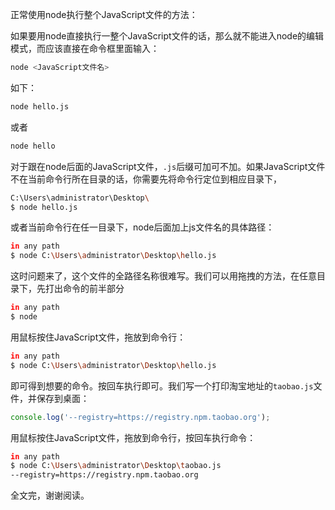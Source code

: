 正常使用node执行整个JavaScript文件的方法：

如果要用node直接执行一整个JavaScript文件的话，那么就不能进入node的编辑模式，而应该直接在命令框里面输入：

```bash
node <JavaScript文件名>
```

如下：

```bash
node hello.js
```

或者

```bash
node hello
```

对于跟在node后面的JavaScript文件，`.js`后缀可加可不加。如果JavaScript文件不在当前命令行所在目录的话，你需要先将命令行定位到相应目录下，

```bash
C:\Users\administrator\Desktop\
$ node hello.js
```

或者当前命令行在任一目录下，node后面加上js文件名的具体路径：

```bash
in any path
$ node C:\Users\administrator\Desktop\hello.js
```

这时问题来了，这个文件的全路径名称很难写。我们可以用拖拽的方法，在任意目录下，先打出命令的前半部分

```bash
in any path
$ node 
```

用鼠标按住JavaScript文件，拖放到命令行：

```bash
in any path
$ node C:\Users\administrator\Desktop\hello.js
```

即可得到想要的命令。按回车执行即可。我们写一个打印淘宝地址的`taobao.js`文件，并保存到桌面：

```js
console.log('--registry=https://registry.npm.taobao.org');
```

用鼠标按住JavaScript文件，拖放到命令行，按回车执行命令：

```bash
in any path
$ node C:\Users\administrator\Desktop\taobao.js
--registry=https://registry.npm.taobao.org
```

全文完，谢谢阅读。